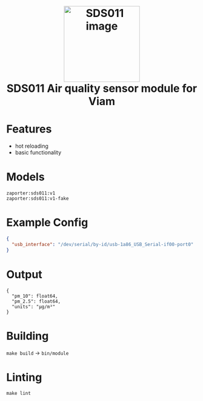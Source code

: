 
<h1 >
<h1 align="center">
  <br>
  <a href="https://github.com/zaporter-work/viam-sds011"><img src="https://raw.githubusercontent.com/zaporter-work/viam-sds011/main/etc/sds011.jpg" alt="SDS011 image" width="200"></a>
  <br>
  SDS011 Air quality sensor module for Viam
  <br>
</h1>

# Features
- hot reloading
- basic functionality

# Models
```
zaporter:sds011:v1
zaporter:sds011:v1-fake
```
# Example Config
```json
{
  "usb_interface": "/dev/serial/by-id/usb-1a86_USB_Serial-if00-port0"
}
```
# Output
```json5
{
  "pm_10": float64, 
  "pm_2.5": float64,
  "units": "μg/m³"
}
```

# Building
`make build` -> `bin/module`

# Linting
`make lint`

